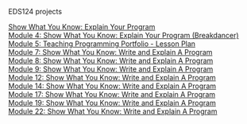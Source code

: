 EDS124 projects

[Show What You Know: Explain Your Program](https://youtu.be/vwAirPgIUS0)\
[Module 4: Show What You Know: Explain Your Program (Breakdancer)](https://youtu.be/wsH_cSOFp30)\
[Module 5: Teaching Programming Portfolio - Lesson Plan](https://youtu.be/lnAMNRxM2s8)\
[Module 7: Show What You Know: Write and Explain A Program](https://youtu.be/h5gy442pfW4)\
[Module 8: Show What You Know: Write and Explain A Program](https://youtu.be/HZgbbgxlhU8)\
[Module 9: Show What You Know: Write and Explain A Program](https://youtu.be/aDpsLNCWSC8)\
[Module 12: Show What You Know: Write and Explain A Program](https://youtu.be/FG_rsxdQ90c)\
[Module 14: Show What You Know: Write and Explain A Program](https://youtu.be/H-6urorIClY)\
[Module 17: Show What You Know: Write and Explain A Program](https://youtu.be/NqaNlRBmhH0)\
[Module 19: Show What You Know: Write and Explain A Program](https://youtu.be/p4prxYw5IZ0)\
[Module 22: Show What You Know: Write and Explain A Program](https://youtu.be/Nj1rabU88V8)

